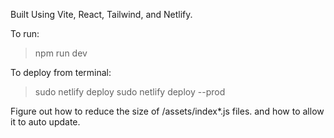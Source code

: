 Built Using Vite, React, Tailwind, and Netlify.

To run:
> npm run dev

To deploy from terminal:
> sudo netlify deploy
> sudo netlify deploy --prod

Figure out how to reduce the size of /assets/index*.js files. and how to allow it to auto update.